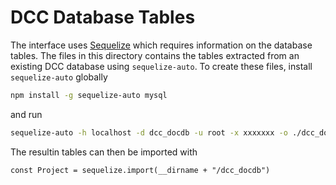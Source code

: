 # DCC Database Tables

The interface uses [Sequelize](https://sequelize.readthedocs.io/en/v3/) which
requires information on the database tables. The files in this directory contains
the tables extracted from an existing DCC database using `sequelize-auto`. To
create these files, install `sequelize-auto` globally
```sh
npm install -g sequelize-auto mysql
```
and run
```sh
sequelize-auto -h localhost -d dcc_docdb -u root -x xxxxxxx -o ./dcc_docdb -e mysql
```
The resultin tables can then be imported with
```
const Project = sequelize.import(__dirname + "/dcc_docdb")
```
